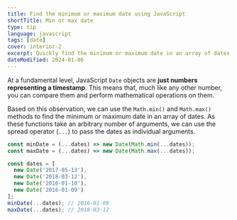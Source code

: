 ```yaml
---
title: Find the minimum or maximum date using JavaScript
shortTitle: Min or max date
type: tip
language: javascript
tags: [date]
cover: interior-2
excerpt: Quickly find the minimum or maximum date in an array of dates.
dateModified: 2024-01-06
---
```


At a fundamental level, JavaScript `Date` objects are **just numbers representing a timestamp**. This means that, much like any other number, you can compare them and perform mathematical operations on them.

Based on this observation, we can use the `Math.min()` and `Math.max()` methods to find the minimum or maximum date in an array of dates. As these functions take an arbitrary number of arguments, we can use the spread operator (`...`) to pass the dates as individual arguments.

```js
const minDate = (...dates) => new Date(Math.min(...dates));
const maxDate = (...dates) => new Date(Math.max(...dates));

const dates = [
  new Date('2017-05-13'),
  new Date('2018-03-12'),
  new Date('2016-01-10'),
  new Date('2016-01-09')
];
minDate(...dates); // 2016-01-09
maxDate(...dates); // 2018-03-12
```
